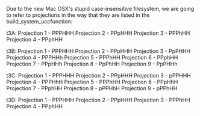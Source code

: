 Due to the new Mac OSX's stupid case-insensitive filesystem, we are going to refer to projections in the way
that they are listed in the build_system_uccfunction:

t3A:
Projection 1 - PPPHHH
Projection 2 - PPpHHH
Projection 3 - PPPhHH
Projection 4 - PPphHH

t3B:
Projection 1 - PPPHHH
Projection 2 - PPpHHH
Projection 3 - PpPHHH
Projection 4 - PPPHHh
Projection 5 - PPPhHH
Projection 6 - PPphHH
Projection 7 - PPpHHh
Projection 8 - PpPhHH
Projection 9 - PpPHHh

t3C:
Projection 1 - PPPHHH
Projection 2 - PPpHHH
Projection 3 - pPPHHH
Projection 4 - PPPHhH
Projection 5 - PPPhHH
Projection 6 - PPpHhH
Projection 7 - PPphHH
Projection 8 - pPPHhH
Projection 9 - pPPhHH

t3D:
Projection 1 - PPPHHH
Projection 2 - PPpHHH
Projection 3 - PPPhHH
Projection 4 - PPphHH

